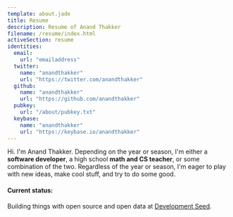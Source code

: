 ```yaml
---
template: about.jade
title: Resume
description: Resume of Anand Thakker
filename: /resume/index.html
activeSection: resume
identities:
  email:
    url: "emailaddress"
  twitter:
    name: "anandthakker"
    url: "https://twitter.com/anandthakker"
  github:
    name: "anandthakker"
    url: "https://github.com/anandthakker"
  pubkey:
    url: "/about/pubkey.txt"
  keybase:
    name: "anandthakker"
    url: "https://keybase.io/anandthakker"
---
```


Hi. I'm Anand Thakker. Depending on the year or season, I'm either a **software developer**,
a high school **math and CS teacher**, or some combination of the two.
Regardless of the year or season, I'm eager to play
with new ideas, make cool stuff, and try to do some good.

#### Current status:
Building things with open source and open data at [Development
Seed](https://developmentseed.org).
